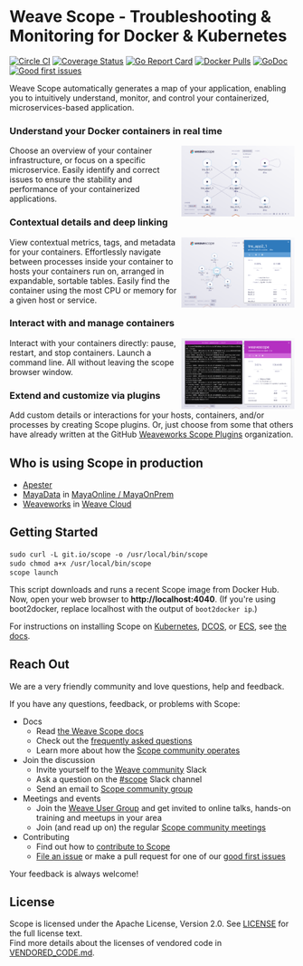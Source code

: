 # Weave Scope - Troubleshooting & Monitoring for Docker & Kubernetes

[![Circle CI](https://circleci.com/gh/weaveworks/scope/tree/master.svg?style=shield)](https://circleci.com/gh/weaveworks/scope/tree/master)
[![Coverage Status](https://coveralls.io/repos/weaveworks/scope/badge.svg)](https://coveralls.io/r/weaveworks/scope)
[![Go Report Card](https://goreportcard.com/badge/github.com/weaveworks/scope)](https://goreportcard.com/report/github.com/weaveworks/scope)
[![Docker Pulls](https://img.shields.io/docker/pulls/weaveworks/scope.svg?maxAge=604800)](https://hub.docker.com/r/weaveworks/scope/)
[![GoDoc](https://godoc.org/github.com/weaveworks/scope?status.svg)](https://godoc.org/github.com/weaveworks/scope)
[![Good first issues](https://img.shields.io/github/issues/weaveworks/scope/good-first-issue.svg?color=blueviolet&label=good%20first%20issues)](https://github.com/weaveworks/scope/issues?q=is%3Aissue+is%3Aopen+label%3Agood-first-issue)

Weave Scope automatically generates a map of your application, enabling you to
intuitively understand, monitor, and control your containerized, microservices-based application.

### Understand your Docker containers in real time

<img src="imgs/topology.png" width="200" alt="Map you architecture" align="right">

Choose an overview of your container infrastructure, or focus on a specific microservice. Easily identify and correct issues to ensure the stability and performance of your containerized applications.

### Contextual details and deep linking

<img src="imgs/selected.png" width="200" alt="Focus on a single container" align="right">

View contextual metrics, tags, and metadata for your containers.  Effortlessly navigate between processes inside your container to hosts your containers run on, arranged in expandable, sortable tables.  Easily find the container using the most CPU or memory for a given host or service.

### Interact with and manage containers

<img src="imgs/terminals.png" width="200" alt="Launch a command line." align="right">

Interact with your containers directly: pause, restart, and stop containers. Launch a command line. All without leaving the scope browser window.

### Extend and customize via plugins

Add custom details or interactions for your hosts, containers, and/or processes by creating Scope plugins. Or, just choose from some that others have already written at the GitHub [Weaveworks Scope Plugins](https://github.com/weaveworks-plugins/) organization.

## Who is using Scope in production

- [Apester](https://apester.com/)
- [MayaData](https://mayadata.io/) in [MayaOnline / MayaOnPrem](https://mayadata.io/products)
- [Weaveworks](https://www.weave.works/) in [Weave Cloud](https://cloud.weave.works)

## <a name="getting-started"></a>Getting Started

```console
sudo curl -L git.io/scope -o /usr/local/bin/scope
sudo chmod a+x /usr/local/bin/scope
scope launch
```

This script downloads and runs a recent Scope image from Docker Hub.
Now, open your web browser to **http://localhost:4040**. (If you're using
boot2docker, replace localhost with the output of `boot2docker ip`.)

For instructions on installing Scope on [Kubernetes](https://www.weave.works/docs/scope/latest/installing/#k8s), [DCOS](https://www.weave.works/docs/scope/latest/installing/#dcos), or [ECS](https://www.weave.works/docs/scope/latest/installing/#ecs), see [the docs](https://www.weave.works/docs/scope/latest/introducing/).

## <a name="help"></a>Reach Out

We are a very friendly community and love questions, help and feedback.

If you have any questions, feedback, or problems with Scope:

- Docs
  - Read [the Weave Scope docs](https://www.weave.works/docs/scope/latest/introducing/)
  - Check out the [frequently asked questions](/site/faq.md)
  - Learn more about how the [Scope community operates](GOVERNANCE.md)
- Join the discussion
  - Invite yourself to the <a href="https://slack.weave.works/" target="_blank">Weave community</a> Slack
  - Ask a question on the [#scope](https://weave-community.slack.com/messages/scope/) Slack channel
  - Send an email to [Scope community group](https://groups.google.com/forum/#!forum/scope-community)
- Meetings and events
  - Join the [Weave User Group](https://www.meetup.com/pro/Weave/) and get invited to online talks, hands-on training and meetups in your area
  - Join (and read up on) the regular [Scope community meetings](https://docs.google.com/document/d/103_60TuEkfkhz_h2krrPJH8QOx-vRnPpbcCZqrddE1s/edit)
- Contributing
  - Find out how to [contribute to Scope](CONTRIBUTING.md)
  - [File an issue](https://github.com/weaveworks/scope/issues/new) or make a pull request for one of our [good first issues](https://github.com/weaveworks/scope/issues?q=is%3Aissue+is%3Aopen+label%3Agood-first-issue)

Your feedback is always welcome!

## License
Scope is licensed under the Apache License, Version 2.0. See [LICENSE](LICENSE) for the full license text.  
Find more details about the licenses of vendored code in [VENDORED_CODE.md](VENDORED_CODE.md).

